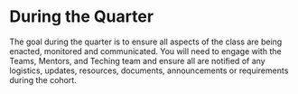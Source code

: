 # During the Quarter

The goal during the quarter is to ensure all aspects of the class are being enacted, monitored and communicated. You will need to engage with the Teams, Mentors, and Teching team and ensure all are notified of any logistics, updates, resources, documents, announcements or requirements during the cohort.
